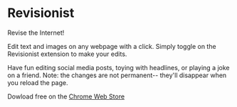 # Revisionist

Revise the Internet!

Edit text and images on any webpage with a click. Simply toggle on the Revisionist extension to make your edits.

Have fun editing social media posts, toying with headlines, or playing a joke on a friend. Note: the changes are not permanent-- they'll disappear when you reload the page.

Dowload free on the [Chrome Web Store](https://chrome.google.com/webstore/detail/revisionist/hhpnehnclhbaieaheklbmmkdeehpljmn)


